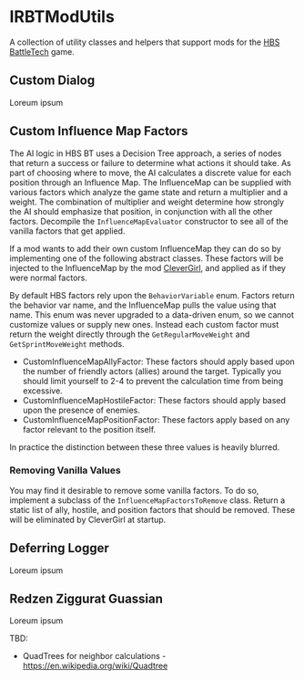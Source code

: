 # IRBTModUtils
A collection of utility classes and helpers that support mods for the [HBS BattleTech](http://battletechgame.com/) game.


## Custom Dialog

Loreum ipsum

## Custom Influence Map Factors

The AI logic in HBS BT uses a Decision Tree approach, a series of nodes that return a success or failure to determine what actions it should take. As part of choosing where to move, the AI calculates a discrete value for each position through an Influence Map. The InfluenceMap can be supplied with various factors which analyze the game state and return a multiplier and a weight. The combination of multiplier and weight determine how strongly the AI should emphasize that position, in conjunction with all the other factors. Decompile the `InfluenceMapEvaluator` constructor to see all of the vanilla factors that get applied.

If a mod wants to add their own custom InfluenceMap they can do so by implementing one of the following abstract classes. These factors will be injected to the InfluenceMap by the mod [CleverGirl](https://github.com/battletechmodders/clevergirl/), and applied as if they were normal factors.
  
By default HBS factors rely upon the `BehaviorVariable` enum. Factors return the behavior var name, and the InfluenceMap pulls the value using that name. This enum was never upgraded to a data-driven enum, so we cannot customize values or supply new ones. Instead each custom factor must return the weight directly through the `GetRegularMoveWeight` and `GetSprintMoveWeight` methods.

* CustomInfluenceMapAllyFactor: These factors should apply based upon the number of friendly actors (allies) around the target. Typically you should limit yourself to 2-4 to prevent the calculation time from being excessive.
* CustomInfluenceMapHostileFactor: These factors should apply based upon the presence of enemies.
* CustomInfluenceMapPositionFactor: These factors apply based on any factor relevant to the position itself.

In practice the distinction between these three values is heavily blurred. 

### Removing Vanilla Values

You may find it desirable to remove some vanilla factors. To do so, implement a subclass of the `InfluenceMapFactorsToRemove` class. Return a static list of ally, hostile, and position factors that should be removed. These will be eliminated by CleverGirl at startup.

## Deferring Logger

Loreum ipsum

## Redzen Ziggurat Guassian

Loreum ipsum

TBD:
* QuadTrees for neighbor calculations - https://en.wikipedia.org/wiki/Quadtree

